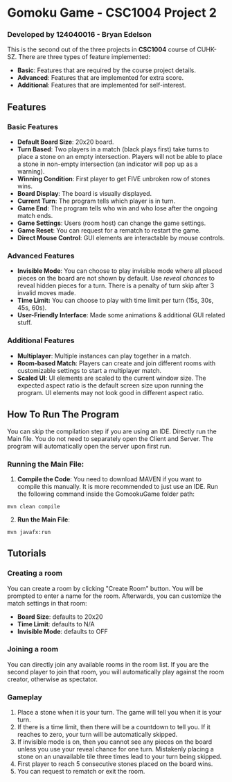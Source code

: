 # Gomoku Game - CSC1004 Project 2
### Developed by 124040016 - Bryan Edelson

This is the second out of the three projects in **CSC1004** course of CUHK-SZ. There are three types of feature implemented:
- **Basic**: Features that are required by the course project details.
- **Advanced**: Features that are implemented for extra score.
- **Additional**: Features that are implemented for self-interest.

## Features
### Basic Features
- **Default Board Size**: 20x20 board.
- **Turn Based**: Two players in a match (black plays first) take turns to place a stone on an empty intersection. Players will not be able to place a stone in non-empty intersection (an indicator will pop up as a warning).
- **Winning Condition**: First player to get FIVE unbroken row of stones wins.
- **Board Display**: The board is visually displayed.
- **Current Turn**: The program tells which player is in turn.
- **Game End**: The program tells who win and who lose after the ongoing match ends.
- **Game Settings**: Users (room host) can change the game settings.
- **Game Reset**: You can request for a rematch to restart the game.
- **Direct Mouse Control**: GUI elements are interactable by mouse controls.

### Advanced Features
- **Invisible Mode**: You can choose to play invisible mode where all placed pieces on the board are not shown by default. Use *reveal chances* to reveal hidden pieces for a turn. There is a penalty of turn skip after 3 invalid moves made.
- **Time Limit:** You can choose to play with time limit per turn (15s, 30s, 45s, 60s).
- **User-Friendly Interface**: Made some animations & additional GUI related stuff.

### Additional Features
- **Multiplayer**: Multiple instances can play together in a match.
- **Room-based Match**: Players can create and join different rooms with customizable settings to start a multiplayer match.
- **Scaled UI**: UI elements are scaled to the current window size. The expected aspect ratio is the default screen size upon running the program. UI elements may not look good in different aspect ratio.

## How To Run The Program
You can skip the compilation step if you are using an IDE. Directly run the Main file. You do not need to separately open the Client and Server. The program will automatically open the server upon first run.
### Running the Main File:
1. **Compile the Code**: You need to download MAVEN if you want to compile this manually. It is more recommended to just use an IDE. Run the following command inside the GomookuGame folder path:
```
mvn clean compile
```

2. **Run the Main File**:
```
mvn javafx:run
```

## Tutorials
### Creating a room
You can create a room by clicking "Create Room" button. You will be prompted to enter a name for the room. Afterwards, you can customize the match settings in that room:
- **Board Size**: defaults to 20x20
- **Time Limit**: defaults to N/A
- **Invisible Mode**: defaults to OFF

### Joining a room
You can directly join any available rooms in the room list. If you are the second player to join that room, you will automatically play against the room creator, otherwise as spectator.

### Gameplay
1. Place a stone when it is your turn. The game will tell you when it is your turn.
2. If there is a time limit, then there will be a countdown to tell you. If it reaches to zero, your turn will be automatically skipped.
3. If invisible mode is on, then you cannot see any pieces on the board unless you use your reveal chance for one turn. Mistakenly placing a stone on an unavailable tile three times lead to your turn being skipped.
4. First player to reach 5 consecutive stones placed on the board wins.
5. You can request to rematch or exit the room.